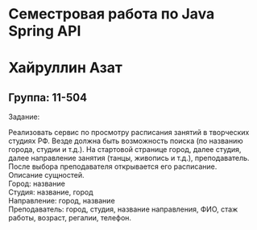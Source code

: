 # Семестровая работа по Java Spring API
<h1>Хайруллин Азат</h1>
<h2>Группа: 11-504</h2>
<div>
<p>Задание:</p>
<p>Реализовать сервис по просмотру расписания занятий в творческих студиях РФ. Везде должна быть возможность поиска (по названию города, студии и т.д.). На стартовой странице город, далее студия, далее направление занятия (танцы, живопись и т.д.), преподаватель.
После выбора преподавателя открывается его расписание.
<br>
Описание сущностей.<br>
Город: название<br>
Студия: название, город<br>
Направление: город, название<br>
Преподаватель: город, студия, название направления, ФИО, стаж работы, возраст, регалии, телефон.<br></p>
</div>

